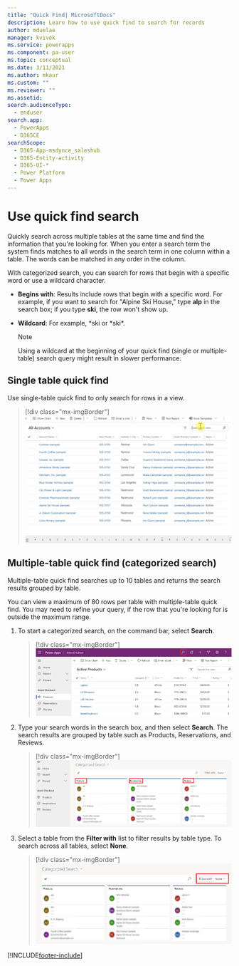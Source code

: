 ```yaml
---
title: "Quick Find| MicrosoftDocs"
description: Learn how to use quick find to search for records
author: mduelae
manager: kvivek
ms.service: powerapps
ms.component: pa-user
ms.topic: conceptual
ms.date: 3/11/2021
ms.author: mkaur
ms.custom: ""
ms.reviewer: ""
ms.assetid: 
search.audienceType: 
  - enduser
search.app: 
  - PowerApps
  - D365CE
searchScope:
  - D365-App-msdynce_saleshub
  - D365-Entity-activity
  - D365-UI-*
  - Power Platform
  - Power Apps
---
```


# Use quick find search 

Quickly search across multiple tables at the same time and find the information that you're looking for. When you enter a search term the system finds matches to all words in the search term in one column within a table. The words can be matched in any order in the column.

With categorized search, you can search for rows that begin with a specific word or use a wildcard character.
  
- **Begins with**: Results include rows that begin with a specific word. For example, if you want to search for "Alpine Ski House," type **alp** in the search box; if you type **ski**, the row won't show up.  
  
- **Wildcard**: For example, *ski or *ski\*. 

  > [!NOTE]
  >  Using a wildcard at the beginning of your quick find (single or multiple-table) search query might result in slower performance.

## Single table quick find 

Use single-table quick find to only search for rows in a view. 

   > [!div class="mx-imgBorder"]
   > ![Single-table Quick Find.](media/quick-find-view-only.gif "Single-table quick find search box") 

## Multiple-table quick find (categorized search)

Multiple-table quick find searches up to 10 tables and returns the search results grouped by table.

You can view a maximum of 80 rows per table with multiple-table quick find. You may need to refine your query, if the row that you're looking for is outside the maximum range.

1.  To start a categorized search, on the command bar, select **Search**.  

     > [!div class="mx-imgBorder"]
     > ![Global Search Button.](media/global-search-button.png "Global search")
  
2.  Type your search words in the search box, and then select **Search**. The search results are grouped by table such as Products, Reservations, and Reviews.

     > [!div class="mx-imgBorder"]
     > ![Categorized Search Results.](media/categorized-search-results.png "Categorized search results page") 

 3. Select a table from the **Filter with** list to filter results by table type. To search across all tables, select **None**.
 
    > [!div class="mx-imgBorder"]
    > ![Filtering Categorized Search Results.](media/filter-categorized-search-results.png "Filtering categorized search results")  

  


[!INCLUDE[footer-include](../includes/footer-banner.md)]
